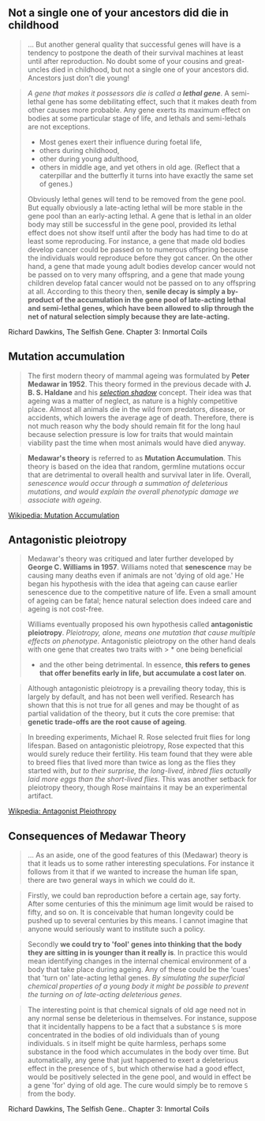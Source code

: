 
## Not a single one of your ancestors did die in childhood

> ... But another general quality that successful genes will have is a tendency to postpone the death of their survival machines at least until after reproduction. No doubt some of your cousins and great-uncles died in childhood, but not a single one of your ancestors did. Ancestors just don't die young!

> *A gene that makes it possessors die is called a **lethal gene***. A semi-lethal gene has some debilitating effect, such that it makes death from other causes more probable. Any gene exerts its maximum effect on bodies at some particular stage of life, and lethals and semi-lethals are not exceptions. 
> * Most genes exert their influence during foetal life, 
> * others during childhood, 
> * other during young adulthood, 
> * others in middle age, and yet others in old age. 
> (Reflect that a caterpillar and the butterfly it turns into have exactly the same set of genes.) 
> 
> Obviously lethal genes will tend to be removed from the gene pool. But equally obviously a late-acting lethal will be more stable in the gene pool than an early-acting lethal. A gene that is lethal in an older body may still be successful in the gene pool, provided its lethal effect does not show itself until after the body has had time to do at least some reproducing. For instance, a gene that made old bodies develop cancer could be passed on to numerous offspring because the individuals would reproduce before they got cancer. On the other hand, a gene that made young adult bodies develop cancer would not be passed on to very many offspring, and a gene that made young children develop fatal cancer would not be passed on to any offspring at all. According to this theory then, **senile decay is simply a by-product of the accumulation in the gene pool of late-acting lethal and semi-lethal genes, which have been allowed to slip through the net of natural selection simply because they are late-acting.**

Richard Dawkins, The Selfish Gene. Chapter 3: Inmortal Coils

## Mutation accumulation

> The first modern theory of mammal ageing was formulated by **Peter Medawar in 1952**. This theory formed in the previous decade with **J. B. S. Haldane** and his *[selection shadow](https://en.wikipedia.org/wiki/Selection_shadow)* concept. 
> Their idea was that ageing was a matter of neglect, as nature is a highly competitive place. Almost all animals die in the wild from predators, disease, or accidents, which lowers the average age of death. Therefore, there is not much reason why the body should remain fit for the long haul because selection pressure is low for traits that would maintain viability past the time when most animals would have died anyway.

> **Medawar's theory** is referred to as **Mutation Accumulation**. This theory is based on the idea that random, germline mutations occur that are detrimental to overall health and survival later in life. Overall, *senescence would occur through a summation of deleterious mutations, and would explain the overall phenotypic damage we associate with ageing*.

[Wikipedia: Mutation Accumulation](https://en.wikipedia.org/wiki/Evolution_of_ageing#Mutation_accumulation)

## Antagonistic pleiotropy

> Medawar's theory was critiqued and later further developed by **George C. Williams in 1957**. Williams noted that **senescence** may be causing many deaths even if animals are not 'dying of old age.' He began his hypothesis with the idea that ageing can cause earlier senescence due to the competitive nature of life. Even a small amount of ageing can be fatal; hence natural selection does indeed care and ageing is not cost-free.

> Williams eventually proposed his own hypothesis called **antagonistic pleiotropy**. *Pleiotropy, alone, means one mutation that cause multiple effects on phenotype*. Antagonistic pleiotropy on the other hand deals with one gene that creates two traits with > * one being beneficial 
> * and the other being detrimental. 
> In essence, **this refers to genes that offer benefits early in life, but accumulate a cost later on**.

> Although antagonistic pleiotropy is a prevailing theory today, this is largely by default, and has not been well verified. Research has shown that this is not true for all genes and may be thought of as partial validation of the theory, but it cuts the core premise: that **genetic trade-offs are the root cause of ageing**.

> In breeding experiments, Michael R. Rose selected fruit flies for long lifespan. Based on antagonistic pleiotropy, Rose expected that this would surely reduce their fertility. His team found that they were able to breed flies that lived more than twice as long as the flies they started with, *but to their surprise, the long-lived, inbred flies actually laid more eggs than the short-lived flies*. This was another setback for pleiotropy theory, though Rose maintains it may be an experimental artifact.

[Wikpedia: Antagonist Pleiothropy](https://en.wikipedia.org/wiki/Evolution_of_ageing#Antagonistic_pleiotropy)

## Consequences of Medawar Theory

> ... As an aside, one of the good features of this (Medawar) theory is that it leads us to some rather interesting speculations. For instance it follows from it that if we wanted to increase the human life span, there are two general ways in which we could do it. 

> Firstly, we could ban reproduction before a certain age, say forty. After some centuries of this the minimum age limit would be raised to fifty, and so on. It is conceivable that human longevity could be pushed up to several centuries by this means. I cannot imagine that anyone would seriously want to institute such a policy.

> Secondly **we could try to 'fool' genes into thinking that the body they are sitting in is younger than it really is**. In practice this would mean identifying changes in the internal chemical environment of a body that take place during ageing. Any of these could be the 'cues' that 'turn on' late-acting lethal genes. *By simulating the superficial chemical properties of a young body it might be possible to prevent the turning on of late-acting deleterious genes*. 

> The interesting point is that chemical signals of old age need not in any normal sense be deleterious in themselves. For instance, suppose that it incidentally happens to be a fact that a substance `S` is more concentrated in the bodies of old individuals than of young individuals. `S` in itself might be quite harmless, perhaps some substance in the food which accumulates in the body over time. But automatically, any gene that just happened to exert a deleterious effect in the presence of `S`, but which otherwise had a good effect, would be positively selected in the gene pool, and would in effect be a gene 'for' dying of old age. The cure would simply be to remove `S` from the body.

Richard Dawkins, The Selfish Gene.. Chapter 3: Inmortal Coils

